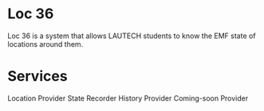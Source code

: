 # Loc 36

Loc 36 is a system that allows LAUTECH students to know the EMF state of locations around
them.

# Services

Location Provider
State Recorder
History Provider
Coming-soon Provider
